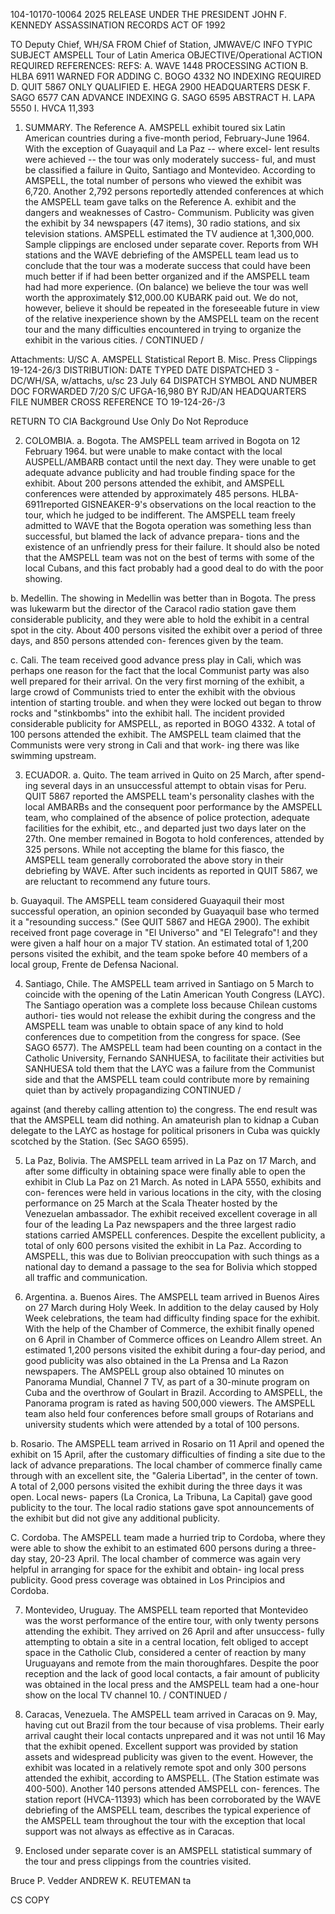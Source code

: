 104-10170-10064 2025 RELEASE UNDER THE PRESIDENT JOHN F. KENNEDY ASSASSINATION RECORDS ACT OF 1992

TO Deputy Chief, WH/SA FROM Chief of Station, JMWAVE/C
INFO TYPIC SUBJECT AMSPELL Tour of Latin America
OBJECTIVE/Operational
ACTION REQUIRED REFERENCES:
REFS: A. WAVE 1448 PROCESSING ACTION
B. HLBA 6911 WARNED FOR ADDING
C. BOGO 4332 NO INDEXING REQUIRED
D. QUIT 5867 ONLY QUALIFIED
E. HEGA 2900 HEADQUARTERS DESK
F. SAGO 6577 CAN ADVANCE INDEXING
G. SAGO 6595 ABSTRACT
H. LAPA 5550
I. HVCA 11,393

1. SUMMARY. The Reference A. AMSPELL exhibit toured six Latin American countries during a five-month period, February-June 1964. With the exception of Guayaquil and La Paz -- where excel- lent results were achieved -- the tour was only moderately success- ful, and must be classified a failure in Quito, Santiago and Montevideo. According to AMSPELL, the total number of persons who viewed the exhibit was 6,720. Another 2,792 persons reportedly attended conferences at which the AMSPELL team gave talks on the Reference A. exhibit and the dangers and weaknesses of Castro- Communism. Publicity was given the exhibit by 34 newspapers (47 items), 30 radio stations, and six television stations. AMSPELL estimated the TV audience at 1,300,000. Sample clippings are enclosed under separate cover. Reports from WH stations and the WAVE debriefing of the AMSPELL team lead us to conclude that the tour was a moderate success that could have been much better if if had been better organized and if the AMSPELL team had had more experience. (On balance) we believe the tour was well worth the approximately $12,000.00 KUBARK paid out. We do not, however, believe it should be repeated in the foreseeable future in view of the relative inexperience shown by the AMSPELL team on the recent tour and the many difficulties encountered in trying to organize the exhibit in the various cities. / CONTINUED /

Attachments: U/SC
A. AMSPELL Statistical Report
B. Misc. Press Clippings 19-124-26/3
DISTRIBUTION: DATE TYPED DATE DISPATCHED
3 - DC/WH/SA, w/attachs, u/sc 23 July 64 DISPATCH SYMBOL AND NUMBER
DOC FORWARDED 7/20 S/C UFGA-16,980
BY RJD/AN HEADQUARTERS FILE NUMBER
CROSS REFERENCE TO
19-124-26-/3

RETURN TO CIA
Background Use Only
Do Not Reproduce

2. COLOMBIA.
a. Bogota. The AMSPELL team arrived in Bogota on 12 February 1964. but were unable to make contact with the local AUSPELL/AMBARB contact until the next day. They were unable to get adequate advance publicity and had trouble finding space for the exhibit. About 200 persons attended the exhibit, and AMSPELL conferences were attended by approximately 485 persons. HLBA-6911reported GISNEAKER-9's observations on the local reaction to the tour, which he judged to be indifferent. The AMSPELL team freely admitted to WAVE that the Bogota operation was something less than successful, but blamed the lack of advance prepara- tions and the existence of an unfriendly press for their failure. It should also be noted that the AMSPELL team was not on the best of terms with some of the local Cubans, and this fact probably had a good deal to do with the poor showing.

b. Medellin. The showing in Medellin was better than in Bogota. The press was lukewarm but the director of the Caracol radio station gave them considerable publicity, and they were able to hold the exhibit in a central spot in the city. About 400 persons visited the exhibit over a period of three days, and 850 persons attended con- ferences given by the team.

c. Cali. The team received good advance press play in Cali, which was perhaps one reason for the fact that the local Communist party was also well prepared for their arrival. On the very first morning of the exhibit, a large crowd of Communists tried to enter the exhibit with the obvious intention of starting trouble. and when they were locked out began to throw rocks and "stinkbombs" into the exhibit hall. The incident provided considerable publicity for AMSPELL, as reported in BOGO 4332. A total of 100 persons attended the exhibit. The AMSPELL team claimed that the Communists were very strong in Cali and that work- ing there was like swimming upstream.

3. ECUADOR.
a. Quito. The team arrived in Quito on 25 March, after spend- ing several days in an unsuccessful attempt to obtain visas for Peru. QUIT 5867 reported the AMSPELL team's personality clashes with the local AMBARBs and the consequent poor performance by the AMSPELL team, who complained of the absence of police protection, adequate facilities for the exhibit, etc., and departed just two days later on the 27th. One member remained in Bogota to hold conferences, attended by 325 persons. While not accepting the blame for this fiasco, the AMSPELL team generally corroborated the above story in their debriefing by WAVE. After such incidents as reported in QUIT 5867, we are reluctant to recommend any future tours.

b. Guayaquil. The AMSPELL team considered Guayaquil their most successful operation, an opinion seconded by Guayaquil base who termed it a "resounding success." (See QUIT 5867 and HEGA 2900). The exhibit received front page coverage in "El Universo" and "El Telegrafo"! and they were given a half hour on a major TV station. An estimated total of 1,200 persons visited the exhibit, and the team spoke before 40 members of a local group, Frente de Defensa Nacional.

4. Santiago, Chile.
The AMSPELL team arrived in Santiago on 5 March to coincide with the opening of the Latin American Youth Congress (LAYC). The Santiago operation was a complete loss because Chilean customs authori- ties would not release the exhibit during the congress and the AMSPELL team was unable to obtain space of any kind to hold conferences due to competition from the congress for space. (See SAGO 6577). The AMSPELL team had been counting on a contact in the Catholic University, Fernando SANHUESA, to facilitate their activities but SANHUESA told them that the LAYC was a failure from the Communist side and that the AMSPELL team could contribute more by remaining quiet than by actively propagandizing CONTINUED /

against (and thereby calling attention to) the congress. The end result was that the AMSPELL team did nothing. An amateurish plan to kidnap a Cuban delegate to the LAYC as hostage for political prisoners in Cuba was quickly scotched by the Station. (Sec SAGO 6595).

5. La Paz, Bolivia.
The AMSPELL team arrived in La Paz on 17 March, and after some difficulty in obtaining space were finally able to open the exhibit in Club La Paz on 21 March. As noted in LAPA 5550, exhibits and con- ferences were held in various locations in the city, with the closing performance on 25 March at the Scala Theater hosted by the Venezuelan ambassador. The exhibit received excellent coverage in all four of the leading La Paz newspapers and the three largest radio stations carried AMSPELL conferences. Despite the excellent publicity, a total of only 600 persons visited the exhibit in La Paz. According to AMSPELL, this was due to Bolivian preoccupation with such things as a national day to demand a passage to the sea for Bolivia which stopped all traffic and communication.

6. Argentina.
a. Buenos Aires. The AMSPELL team arrived in Buenos Aires on 27 March during Holy Week. In addition to the delay caused by Holy Week celebrations, the team had difficulty finding space for the exhibit. With the help of the Chamber of Commerce, the exhibit finally opened on 6 April in Chamber of Commerce offices on Leandro Allem street. An estimated 1,200 persons visited the exhibit during a four-day period, and good publicity was also obtained in the La Prensa and La Razon newspapers. The AMSPELL group also obtained 10 minutes on Panorama Mundial, Channel 7 TV, as part of a 30-minute program on Cuba and the overthrow of Goulart in Brazil. According to AMSPELL, the Panorama program is rated as having 500,000 viewers. The AMSPELL team also held four conferences before small groups of Rotarians and university students which were attended by a total of 100 persons.

b. Rosario. The AMSPELL team arrived in Rosario on 11 April and opened the exhibit on 15 April, after the customary difficulties of finding a site due to the lack of advance preparations. The local chamber of commerce finally came through with an excellent site, the "Galeria Libertad", in the center of town. A total of 2,000 persons visited the exhibit during the three days it was open. Local news- papers (La Cronica, La Tribuna, La Capital) gave good publicity to the tour. The local radio stations gave spot announcements of the exhibit but did not give any additional publicity.

C. Cordoba. The AMSPELL team made a hurried trip to Cordoba, where they were able to show the exhibit to an estimated 600 persons during a three-day stay, 20-23 April. The local chamber of commerce was again very helpful in arranging for space for the exhibit and obtain- ing local press publicity. Good press coverage was obtained in Los Principios and Cordoba.

7. Montevideo, Uruguay. The AMSPELL team reported that Montevideo was the worst performance of the entire tour, with only twenty persons attending the exhibit. They arrived on 26 April and after unsuccess- fully attempting to obtain a site in a central location, felt obliged to accept space in the Catholic Club, considered a center of reaction by many Uruguayans and remote from the main thoroughfares. Despite the poor reception and the lack of good local contacts, a fair amount of publicity was obtained in the local press and the AMSPELL team had a one-hour show on the local TV channel 10.
/ CONTINUED /

8. Caracas, Venezuela. The AMSPELL team arrived in Caracas on 9. May, having cut out Brazil from the tour because of visa problems. Their early arrival caught their local contacts unprepared and it was not until 16 May that the exhibit opened. Excellent support was provided by station assets and widespread publicity was given to the event. However, the exhibit was located in a relatively remote spot and only 300 persons attended the exhibit, according to AMSPELL. (The Station estimate was 400-500). Another 140 persons attended AMSPELL con- ferences. The station report (HVCA-11393) which has been corroborated by the WAVE debriefing of the AMSPELL team, describes the typical experience of the AMSPELL team throughout the tour with the exception that local support was not always as effective as in Caracas.

9. Enclosed under separate cover is an AMSPELL statistical summary of the tour and press clippings from the countries visited.

Bruce P. Vedder
ANDREW K. REUTEMAN
ta

CS COPY
